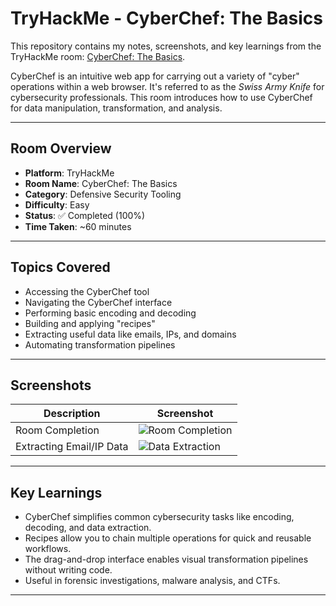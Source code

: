 # TryHackMe - CyberChef: The Basics

This repository contains my notes, screenshots, and key learnings from the TryHackMe room: [CyberChef: The Basics](https://tryhackme.com/room/cyberchefbasic).

CyberChef is an intuitive web app for carrying out a variety of "cyber" operations within a web browser. It's referred to as the *Swiss Army Knife* for cybersecurity professionals. This room introduces how to use CyberChef for data manipulation, transformation, and analysis.

---

## Room Overview

- **Platform**: TryHackMe
- **Room Name**: CyberChef: The Basics
- **Category**: Defensive Security Tooling
- **Difficulty**: Easy
- **Status**: ✅ Completed (100%)
- **Time Taken**: ~60 minutes

---

## Topics Covered

- Accessing the CyberChef tool
- Navigating the CyberChef interface
- Performing basic encoding and decoding
- Building and applying "recipes"
- Extracting useful data like emails, IPs, and domains
- Automating transformation pipelines

---

## Screenshots

| Description                |     Screenshot       |
|----------------------------|----------------------|
| Room Completion            | ![Room Completion]() |
| Extracting Email/IP Data   | ![Data Extraction]() |

---

## Key Learnings

- CyberChef simplifies common cybersecurity tasks like encoding, decoding, and data extraction.
- Recipes allow you to chain multiple operations for quick and reusable workflows.
- The drag-and-drop interface enables visual transformation pipelines without writing code.
- Useful in forensic investigations, malware analysis, and CTFs.

---
